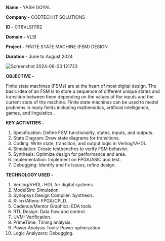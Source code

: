 **Name -** YASH GOYAL

**Company -** CODTECH IT SOLUTIONS

**ID -** CT8VLSI1162

**Domain -** VLSI

**Project -** FINITE STATE MACHINE (FSM) DESIGN

**Duration -** June to August 2024

![Screenshot 2024-08-03 131723](https://github.com/user-attachments/assets/0fdbcaef-5f53-4d05-bbfe-bb4673351690)


**OBJECTIVE -**

Finite state machines (FSMs) are at the heart of most digital design. The basic idea of an FSM is to store a sequence of different unique states and transition between them depending on the values of the inputs and the current state of the machine. Finite state machines can be used to model problems in many fields including mathematics, artificial intelligence, games, and linguistics .

**KEY ACTIVITIES -**

 1. Specification: Define FSM functionality, states, inputs, and outputs.
 2. State Diagram: Draw state diagrams for transitions.
3. Coding: Write state, transition, and output logic in Verilog/VHDL.
4. Simulation: Create testbenches to verify FSM behavior.
5. Synthesis: Optimize design for performance and area.
6. Implementation: Implement on FPGA/ASIC and test.
7. Debugging: Identify and fix issues, refine design.

**TECHNOLOGY USED -**

1. Verilog/VHDL: HDL for digital systems.
2. ModelSim: Simulation.
3. Synopsys Design Compiler: Synthesis.
4. Xilinx/Altera: FPGA/CPLD.
5. Cadence/Mentor Graphics: EDA tools.
6. RTL Design: Data flow and control.
7. UVM: Verification.
8. PrimeTime: Timing analysis.
9. Power Analysis Tools: Power optimization.
10. Logic Analyzers: Debugging.
